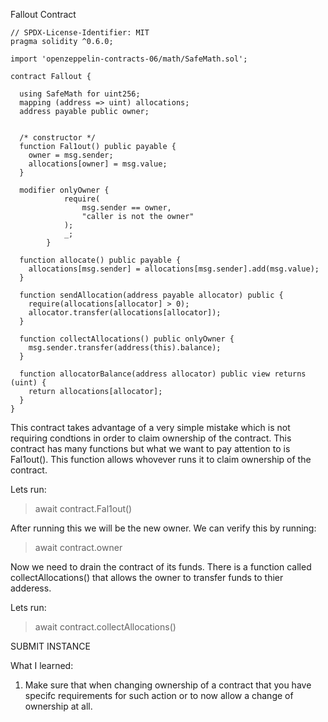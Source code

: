 Fallout Contract
```
// SPDX-License-Identifier: MIT
pragma solidity ^0.6.0;

import 'openzeppelin-contracts-06/math/SafeMath.sol';

contract Fallout {
  
  using SafeMath for uint256;
  mapping (address => uint) allocations;
  address payable public owner;


  /* constructor */
  function Fal1out() public payable {
    owner = msg.sender;
    allocations[owner] = msg.value;
  }

  modifier onlyOwner {
	        require(
	            msg.sender == owner,
	            "caller is not the owner"
	        );
	        _;
	    }

  function allocate() public payable {
    allocations[msg.sender] = allocations[msg.sender].add(msg.value);
  }

  function sendAllocation(address payable allocator) public {
    require(allocations[allocator] > 0);
    allocator.transfer(allocations[allocator]);
  }

  function collectAllocations() public onlyOwner {
    msg.sender.transfer(address(this).balance);
  }

  function allocatorBalance(address allocator) public view returns (uint) {
    return allocations[allocator];
  }
}
```

This contract takes advantage of a very simple mistake which is not requiring condtions in order to claim ownership of the contract.
This contract has many functions but what we want to pay attention to is Fal1out(). This function allows whovever runs it to claim ownership of the contract.

Lets run:
> await contract.Fal1out()

After running this we will be the new owner. We can verify this by running:
> await contract.owner

Now we need to drain the contract of its funds. There is a function called collectAllocations() that allows the owner to transfer funds to thier adderess.

Lets run:
> await contract.collectAllocations()

SUBMIT INSTANCE

What I learned:
1. Make sure that when changing ownership of a contract that you have specifc requirements for such action or to now allow a change of ownership at all.
